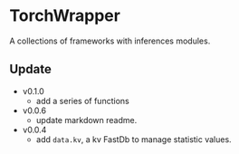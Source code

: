 
# TorchWrapper
A collections of frameworks with inferences modules.

## Update
- v0.1.0
  - add a series of functions
- v0.0.6
  - update markdown readme.
- v0.0.4
  - add `data.kv`, a kv FastDb to manage statistic values.
